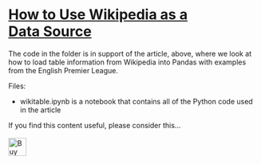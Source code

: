 # [How to Use Wikipedia as a Data Source](https://towardsdatascience.com/how-to-use-wikipedia-as-a-data-source-3dfea29e6539)

The code in the folder is in support of the article, above, where we look at how to load table information from Wikipedia into Pandas with examples from the English Premier League.

Files:

- wikitable.ipynb is a notebook that contains all of the Python code used in the article

If you find this content useful, please consider this... <br/><br/>
<a href='https://ko-fi.com/M4M64THKG' target='_blank'><img height='36' style='border:0px;height:36px;' src='https://cdn.ko-fi.com/cdn/kofi2.png?v=2' border='0' alt='Buy Me a Coffee at ko-fi.com' /></a>